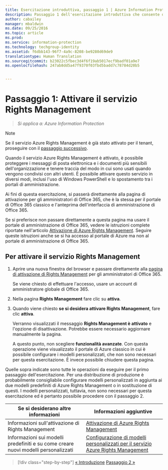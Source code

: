 ```yaml
---
title: Esercitazione introduttiva, passaggio 1 | Azure Information Protection
description: Passaggio 1 dell'esercitazione introduttiva che consente di provare rapidamente Microsoft Azure Information Protection nell'organizzazione. L'esecuzione dell'esercitazione richiede circa 30 minuti.
author: cabailey
manager: mbaldwin
ms.date: 09/25/2016
ms.topic: article
ms.prod: 
ms.service: information-protection
ms.technology: techgroup-identity
ms.assetid: f6dbb143-96f7-4a9c-8208-be9280d69de9
translationtype: Human Translation
ms.sourcegitcommit: b23022c5fbec3d4f6f19ab5017ecf9badf01a9e7
ms.openlocfilehash: 247ab8dd5a47f9370f03fbd5badd7c78784d20b5


---
```


# Passaggio 1: Attivare il servizio Rights Management
 
>*Si applica a: Azure Information Protection*

> [!NOTE]
>Se il servizio Azure Rights Management è già stato attivato per il tenant, proseguire con il [passaggio successivo](infoprotect-tutorial-step2.md). 

Quando il servizio Azure Rights Management è attivato, è possibile proteggere i messaggi di posta elettronica e i documenti più sensibili dell'organizzazione e tenere traccia del modo in cui sono usati quando vengono condivisi con altri utenti. È possibile attivare questo servizio in diversi modi, inclusi l'uso di Windows PowerShell e lo spostamento tra i portali di amministrazione.

Ai fini di questa esercitazione, si passerà direttamente alla pagina di attivazione per gli amministratori di Office 365, che è la stessa per il portale di Office 365 classico e l'anteprima dell'interfaccia di amministrazione di Office 365. 

Se si preferisce non passare direttamente a questa pagina ma usare il portale di amministrazione di Office 365, vedere le istruzioni complete riportate nell'articolo [Attivazione di Azure Rights Management](../deploy-use/activate-service.md). Seguire queste istruzioni anche se si ha accesso al portale di Azure ma non al portale di amministrazione di Office 365.

## Per attivare il servizio Rights Management

1. Aprire una nuova finestra del browser e passare direttamente alla [pagina di attivazione di Rights Management](https://account.activedirectory.windowsazure.com/RmsOnline/Manage.aspx) per gli amministratori di Office 365.
    
    Se viene chiesto di effettuare l'accesso, usare un account di amministratore globale di Office 365.

2. Nella pagina **Rights Management** fare clic su **attiva**.

3. Quando viene chiesto **se si desidera attivare Rights Management**, fare clic **attiva**.

    Verranno visualizzati il messaggio **Rights Management è attivato** e l'opzione di disattivazione. Potrebbe essere necessario aggiornare manualmente la pagina.

    A questo punto, non scegliere **funzionalità avanzate**. Con questa operazione viene visualizzato il portale di Azure classico in cui è possibile configurare i modelli personalizzati, che non sono necessari per questa esercitazione. È invece possibile chiudere questa pagina.

Quelle sopra indicate sono tutte le operazioni da eseguire per il primo passaggio dell'esercitazione. Per una distribuzione di produzione è probabilmente consigliabile configurare modelli personalizzati in aggiunta ai due modelli predefiniti di Azure Rights Management o in sostituzione di questi. I modelli personalizzati, tuttavia, non sono necessari per questa esercitazione ed è pertanto possibile procedere con il passaggio 2.

|Se si desiderano altre informazioni|Informazioni aggiuntive|
|--------------------------------|--------------------------|
|Informazioni sull'attivazione di Rights Management|[Attivazione di Azure Rights Management](../deploy-use/activate-service.md)|
|Informazioni sui modelli predefiniti e su come creare nuovi modelli personalizzati|[Configurazione di modelli personalizzati per il servizio Azure Rights Management](../deploy-use/configure-custom-templates.md)|

>[!div class="step-by-step"]
[&#171; Introduzione](infoprotect-quick-start-tutorial.md)
[Passaggio 2 &#187;](infoprotect-tutorial-step2.md)



<!--HONumber=Sep16_HO4-->


